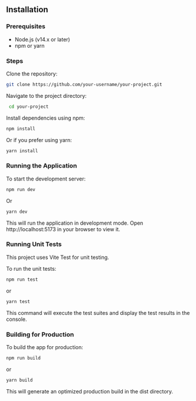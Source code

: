 ## Installation

### Prerequisites

- Node.js (v14.x or later)
- npm or yarn

### Steps

Clone the repository:

```bash
git clone https://github.com/your-username/your-project.git
```

Navigate to the project directory:

```bash
 cd your-project
```

Install dependencies using npm:

```bash
npm install
```

Or if you prefer using yarn:

```bash
yarn install
```

### Running the Application

To start the development server:

```bash
npm run dev
```

Or

```bash
yarn dev
```

This will run the application in development mode. Open http://localhost:5173 in your browser to view it.

### Running Unit Tests

This project uses Vite Test for unit testing.

To run the unit tests:

```bash
npm run test
```

or

```bash
yarn test
```

This command will execute the test suites and display the test results in the console.

### Building for Production

To build the app for production:

```bash
npm run build
```

or

```bash
yarn build
```

This will generate an optimized production build in the dist directory.
